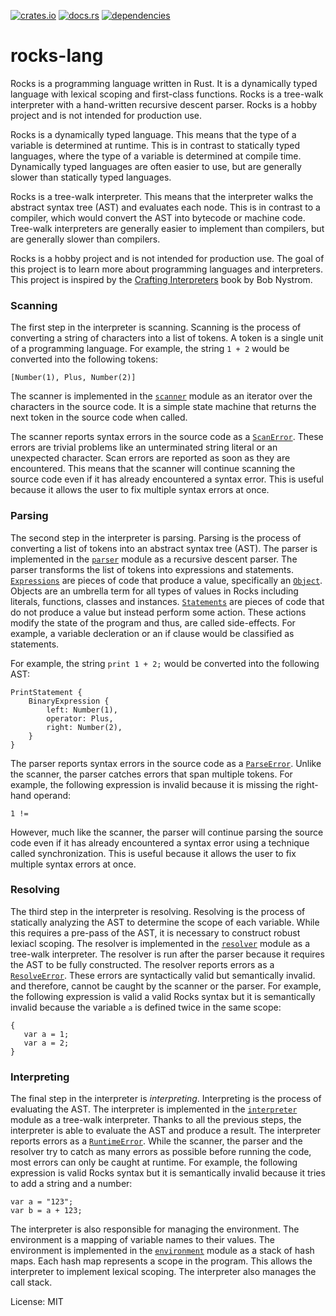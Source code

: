 [![crates.io](https://img.shields.io/crates/v/rocks-lang)](https://crates.io/crates/rocks-lang)
[![docs.rs](https://img.shields.io/docsrs/rocks-lang)](https://docs.rs/rocks-lang/latest)
[![dependencies](https://deps.rs/repo/github/boranseckin/rocks/status.svg)](https://deps.rs/repo/github/boranseckin/rocks)

# rocks-lang

Rocks is a programming language written in Rust. It is a dynamically typed language with
lexical scoping and first-class functions. Rocks is a tree-walk interpreter with a hand-written
recursive descent parser. Rocks is a hobby project and is not intended for production use.

Rocks is a dynamically typed language. This means that the type of a variable is determined at
runtime. This is in contrast to statically typed languages, where the type of a variable is
determined at compile time. Dynamically typed languages are often easier to use, but are
generally slower than statically typed languages.

Rocks is a tree-walk interpreter. This means that the interpreter walks the abstract syntax tree
(AST) and evaluates each node. This is in contrast to a compiler, which would convert the AST
into bytecode or machine code. Tree-walk interpreters are generally easier to implement than
compilers, but are generally slower than compilers.

Rocks is a hobby project and is not intended for production use. The goal of this project is to
learn more about programming languages and interpreters. This project is inspired by the
[Crafting Interpreters](https://craftinginterpreters.com/) book by Bob Nystrom.

### Scanning
The first step in the interpreter is scanning. Scanning is the process of converting a string of
characters into a list of tokens. A token is a single unit of a programming language. For
example, the string `1 + 2` would be converted into the following tokens:
```
[Number(1), Plus, Number(2)]
```
The scanner is implemented in the [`scanner`](src/scanner.rs) module as an iterator over the characters
in the source code. It is a simple state machine that returns the next token in the source code
when called.

The scanner reports syntax errors in the source code as a [`ScanError`](src/error.rs).
These errors are trivial problems like an unterminated string literal or an unexpected character.
Scan errors are reported as soon as they are encountered. This means that the scanner will
continue scanning the source code even if it has already encountered a syntax error. This is
useful because it allows the user to fix multiple syntax errors at once.

### Parsing
The second step in the interpreter is parsing. Parsing is the process of converting a list of
tokens into an abstract syntax tree (AST). The parser is implemented in the [`parser`](src/parser.rs)
module as a recursive descent parser. The parser transforms the list of tokens into expressions
and statements. [`Expressions`](src/expr.rs) are pieces of code that produce a value, specifically an
[`Object`](src/object.rs). Objects are an umbrella term for all types of values in Rocks
including literals, functions, classes and instances. [`Statements`](src/stmt.rs) are pieces of code
that do not produce a value but instead perform some action. These actions modify the state of the
program and thus, are called side-effects. For example, a variable decleration or an if clause
would be classified as statements.

For example, the string `print 1 + 2;` would be converted into the following AST:
```
PrintStatement {
    BinaryExpression {
        left: Number(1),
        operator: Plus,
        right: Number(2),
    }
}
```
The parser reports syntax errors in the source code as a [`ParseError`](src/error.rs).
Unlike the scanner, the parser catches errors that span multiple tokens. For example, the
following expression is invalid because it is missing the right-hand operand:
```
1 !=
```
However, much like the scanner, the parser will continue parsing the source code even if it
has already encountered a syntax error using a technique called synchronization. This is useful
because it allows the user to fix multiple syntax errors at once.

### Resolving
The third step in the interpreter is resolving. Resolving is the process of statically analyzing
the AST to determine the scope of each variable. While this requires a pre-pass of the AST, it
is necessary to construct robust lexiacl scoping. The resolver is implemented in the
[`resolver`](src/resolver.rs) module as a tree-walk interpreter. The resolver is run after the parser
because it requires the AST to be fully constructed. The resolver reports errors as a
[`ResolveError`](src/error.rs). These errors are syntactically valid but semantically invalid.
and therefore, cannot be caught by the scanner or the parser. For example, the following expression
is valid a valid Rocks syntax but it is semantically invalid because the variable `a` is defined
twice in the same scope:
```
{
   var a = 1;
   var a = 2;
}
```

### Interpreting
The final step in the interpreter is _interpreting_. Interpreting is the process of evaluating the
AST. The interpreter is implemented in the [`interpreter`](src/interpreter.rs) module as a tree-walk
interpreter. Thanks to all the previous steps, the interpreter is able to evaluate the AST and produce
a result. The interpreter reports errors as a [`RuntimeError`](src/error.rs). While the
scanner, the parser and the resolver try to catch as many errors as possible before running the
code, most errors can only be caught at runtime. For example, the following expression is valid
Rocks syntax but it is semantically invalid because it tries to add a string and a number:
```
var a = "123";
var b = a + 123;
```
The interpreter is also responsible for managing the environment. The environment is a mapping of
variable names to their values. The environment is implemented in the [`environment`](src/environment.rs)
module as a stack of hash maps. Each hash map represents a scope in the program. This allows the
interpreter to implement lexical scoping. The interpreter also manages the call stack.

License: MIT
